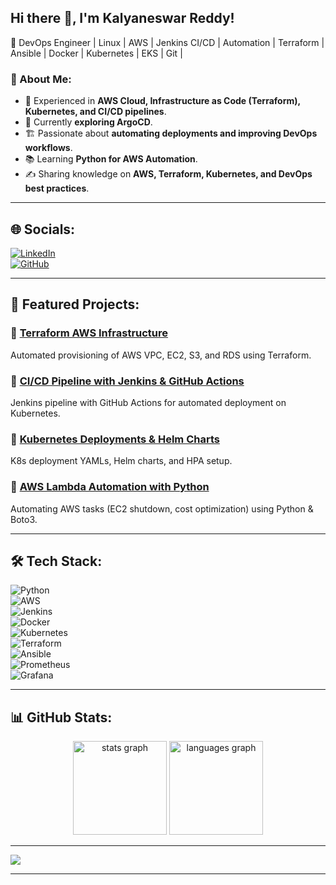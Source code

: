 ## Hi there 👋, I'm Kalyaneswar Reddy!  

🚀 DevOps Engineer | Linux | AWS | Jenkins CI/CD | Automation | Terraform | Ansible | Docker | Kubernetes | EKS | Git | 

### 🔧 About Me:
- 💼 Experienced in **AWS Cloud, Infrastructure as Code (Terraform), Kubernetes, and CI/CD pipelines**.  
- 🔭 Currently **exploring ArgoCD**.  
- 🏗 Passionate about **automating deployments and improving DevOps workflows**.  
- 📚 Learning **Python for AWS Automation**.  
- ✍️ Sharing knowledge on **AWS, Terraform, Kubernetes, and DevOps best practices**.  

---

## 🌐 Socials:
[![LinkedIn](https://img.shields.io/badge/LinkedIn-%230077B5.svg?logo=linkedin&logoColor=white)](https://www.linkedin.com/in/kalyaneswar/)  
[![GitHub](https://img.shields.io/badge/GitHub-%23121011.svg?logo=github&logoColor=white)](https://github.com/kalyaneswar)  

---

## 📌 Featured Projects:
### 🔹 [Terraform AWS Infrastructure](https://github.com/kalyaneswar/expense-infra-dev)
Automated provisioning of AWS VPC, EC2, S3, and RDS using Terraform.

### 🔹 [CI/CD Pipeline with Jenkins & GitHub Actions](https://github.com/kalyaneswar/ci-cd-pipeline)
Jenkins pipeline with GitHub Actions for automated deployment on Kubernetes.

### 🔹 [Kubernetes Deployments & Helm Charts](https://github.com/kalyaneswar/terraform-aws-eks)
K8s deployment YAMLs, Helm charts, and HPA setup.

### 🔹 [AWS Lambda Automation with Python](https://github.com/kalyaneswar/aws-lambda-automation)
Automating AWS tasks (EC2 shutdown, cost optimization) using Python & Boto3.

---

## 🛠️ Tech Stack:
![Python](https://img.shields.io/badge/python-3670A0?style=for-the-badge&logo=python&logoColor=ffdd54)  
![AWS](https://img.shields.io/badge/AWS-%23FF9900.svg?style=for-the-badge&logo=amazon-aws&logoColor=white)  
![Jenkins](https://img.shields.io/badge/jenkins-%232C5263.svg?style=for-the-badge&logo=jenkins&logoColor=white)  
![Docker](https://img.shields.io/badge/docker-%230db7ed.svg?style=for-the-badge&logo=docker&logoColor=white)  
![Kubernetes](https://img.shields.io/badge/kubernetes-%23326ce5.svg?style=for-the-badge&logo=kubernetes&logoColor=white)  
![Terraform](https://img.shields.io/badge/terraform-%235835CC.svg?style=for-the-badge&logo=terraform&logoColor=white)  
![Ansible](https://img.shields.io/badge/ansible-%231A1918.svg?style=for-the-badge&logo=ansible&logoColor=white)  
![Prometheus](https://img.shields.io/badge/Prometheus-E6522C?style=for-the-badge&logo=Prometheus&logoColor=white)  
![Grafana](https://img.shields.io/badge/grafana-%23F46800.svg?style=for-the-badge&logo=grafana&logoColor=white)  


---

## 📊 GitHub Stats:
<div align="center">
  <img src="https://github-readme-stats.vercel.app/api?username=kalyaneswar&hide_title=false&hide_rank=false&show_icons=true&include_all_commits=true&count_private=true&disable_animations=false&theme=dracula&locale=en&hide_border=false" height="150" alt="stats graph"  />
  <img src="https://github-readme-stats.vercel.app/api/top-langs?username=kalyaneswar&locale=en&hide_title=false&layout=compact&card_width=320&langs_count=5&theme=dracula&hide_border=false" height="150" alt="languages graph"  />
</div>



---

[![](https://visitcount.itsvg.in/api?id=kalyaneswar&icon=0&color=0)](https://visitcount.itsvg.in)  

---

